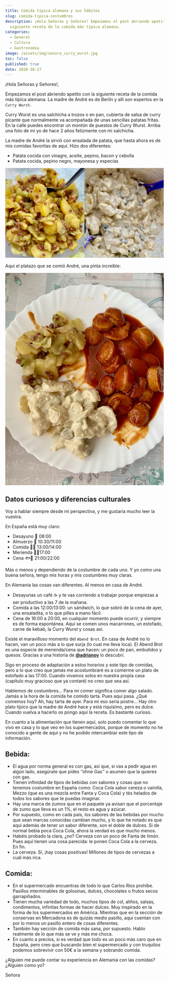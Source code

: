 ```yaml
---
title: Comida típica alemana y sus hábitos
slug: comida-tipica-costumbres
description: ¡Hola Señoras y Señores! Empezamos el post abriendo apetito con la
  siguiente receta de la comida más típica alemana.
categories:
  - General
  - Cultura
  - Gastronomía
image: /assets/img/senora_curry_wurst.jpg
toc: false
published: true
date: 2020-10-27
---
```

¡Hola Señoras y Señores!,

Empezamos el post abriendo apetito con la siguiente receta de la comida más típica alemana. La madre de André es de Berlín y allí son expertos en la `Curry Wurst`.

Curry Wurst es una salchicha a trozos o en pan, cubierta de salsa de curry picante que normalmente va acompañada de unas sencillas patatas fritas. En la calle puedes encontrar un montón de puestos de Curry Wurst. Arriba una foto de mi yo de hace 2 años felizmente con mi salchicha.

La madre de André la sirvió con ensalada de patata, que hasta ahora es de mis comidas favoritas de aquí. Hizo dos diferentes:

* Patata cocida con vinagre, aceite, pepino, bacon y cebolla
* Patata cocida, pepino negro, mayonesa y especias

![ENSALADAS](/assets/img/ensaladas_patatas.jpg)

Aquí el platazo que se comió André, una pinta increíble:

![ENSALADAS](/assets/img/plato_tipico_aleman.jpg)

## Datos curiosos y diferencias culturales

Voy a hablar siempre desde mi perspectiva, y me gustaría mucho leer la vuestra.

En España está muy claro:

* Desayuno 🥣 08:00
* Almuerzo 🥪 10:30/11:00
* Comida 🥘🥗 13:00/14:00
* Merienda 🍓🥛17:00
* Cena 🐟🍴 21:00/22:00

Más o menos y dependiendo de la costumbre de cada uno. Y yo como una buena señora, tengo mis horas y mis costumbres muy claras.

En Alemania las cosas van diferentes. Al menos en casa de André.

* Desayunas un café ☕ y te vas corriendo a trabajar porque empiezas a ser productivo a las 7 de la mañana.
* Comida a las 12:00/13:00: un sándwich, lo que sobró de la cena de ayer, una ensaladita, o lo que pilles a mano fácil.
* Cena de 16:00 a 20:00, en cualquier momento puede ocurrir, y siempre es de forma espontánea. Aquí se comen unos macarrones, un estofado, carne de kebab, la Curry Wurst y cosas así.

Existe el maravilloso momento del `Abend Brot`. En casa de André no lo hacen, van un poco más a lo que surja (lo cual me lleva loca). El Abend Brot es una especie de merienda/cena que hacen: un poco de pan, embutidos y quesos. Gracias a una historia de **[@adrianov](https://instagram.com/adrianov.b?igshid=6rrvbqeakvir)** lo descubrí.

Sigo en proceso de adaptación a estos horarios y este tipo de comidas, pero a lo que creo que jamás me acostumbraré es a comerme un plato de estofado a las 17:00. Cuando vivamos solos en nuestra propia casa (capítulo muy gracioso que ya contaré) no creo que sea así.

Hablemos de costumbres… Para mi comer significa comer algo salado. Jamás a la hora de la comida he comido tarta. Pues aquí pasa. ¿Qué comemos hoy? Ah, hay tarta de ayer. Para mí eso sería postre… Hay otro plato típico que la madre de André hace y está riquísimo, pero es dulce. Cuando vuelva a hacerlo os pongo aquí la receta. Es bastante curioso.

En cuanto a la alimentación que tienen aquí, solo puedo comentar lo que vivo en casa y lo que veo en los supermercados, porque de momento no he conocido a gente de aquí y no he podido intercambiar este tipo de información.

## Bebida:

* El agua por norma general es con gas, así que, si vas a pedir agua en algún lado, asegúrate que pides ‘’ohne Gas’’ o asumen que la quieres con gas.
* Tienen infinidad de tipos de bebidas con sabores y cosas que no tenemos costumbre en España como: Coca Cola sabor cereza o vainilla, Mezzo (que es una mezcla entre Fanta y Coca Cola) y tés helados de todos los sabores que te puedas imaginar.
* Hay una marca de zumos que en el paquete ya avisan que el porcentaje de zumo que lleva es un 1%, el resto es agua y azúcar.
* Por supuesto, como en cada país, los sabores de las bebidas por mucho que sean marcas conocidas cambian mucho, y lo que he notado es que aquí además de tener un sabor diferente, son el doble de dulces. Si de normal bebía poca Coca Cola, ahora la verdad es que mucho menos.
* Habéis probado la clara, ¿no? Cerveza con un poco de Fanta de limón. Pues aquí tienen una cosa parecida: le ponen Coca Cola a la cerveza. En fin.
* La cerveza. Sí, ¡hay cosas positivas! Millones de tipos de cervezas a cuál más rica.

## Comida:

* En el supermercado encuentras de todo lo que Carlos Ríos prohíbe. Pasillos interminables de golosinas, dulces, chocolates o frutos secos garrapiñados.
* Tienen mucha variedad de todo, muchos tipos de col, aliños, salsas, condimentos, infinitas formas de hacer dulces. Muy inspirado en la forma de los supermercados en América. Mientras que en la sección de conservas en Mercadona es de quizás medio pasillo, aquí cuentan con por lo menos un pasillo entero de cosas diferentes.
* También hay sección de comida más sana, por supuesto. Hablo realmente de lo que más se ve y más me choca.
* En cuanto a precios, si es verdad que todo es un poco más caro que en España, pero creo que buscando bien el supermercado y con truquitos podemos sobrevivir con 50€ a la semana y sobrando comida.

¿Alguien me puede contar su experiencia en Alemania con las comidas? ¿Alguien como yo?

Señora